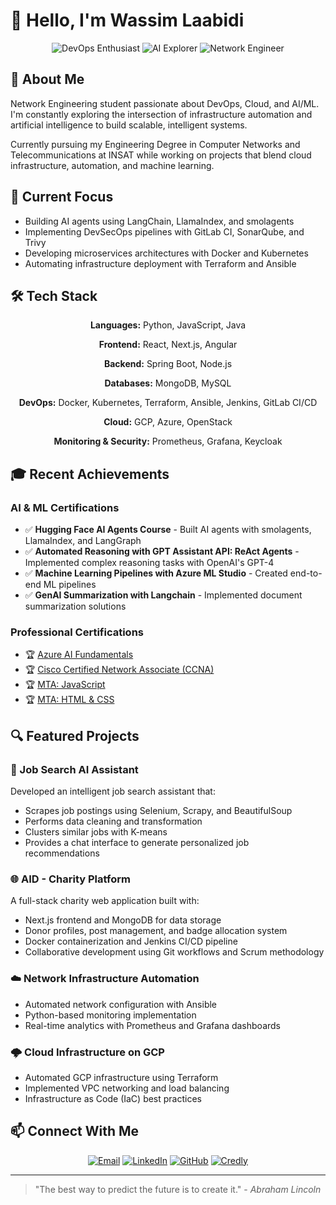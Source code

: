 # 👋 Hello, I'm Wassim Laabidi

<div align="center">
  <img src="https://img.shields.io/badge/DevOps-Enthusiast-blue" alt="DevOps Enthusiast"/>
  <img src="https://img.shields.io/badge/AI-Explorer-green" alt="AI Explorer"/>
  <img src="https://img.shields.io/badge/Network-Engineer-orange" alt="Network Engineer"/>
</div>

## 🚀 About Me

Network Engineering student passionate about DevOps, Cloud, and AI/ML. I'm constantly exploring the intersection of infrastructure automation and artificial intelligence to build scalable, intelligent systems.

Currently pursuing my Engineering Degree in Computer Networks and Telecommunications at INSAT while working on projects that blend cloud infrastructure, automation, and machine learning.

## 🔭 Current Focus

- Building AI agents using LangChain, LlamaIndex, and smolagents
- Implementing DevSecOps pipelines with GitLab CI, SonarQube, and Trivy
- Developing microservices architectures with Docker and Kubernetes
- Automating infrastructure deployment with Terraform and Ansible

## 🛠️ Tech Stack

<div align="center">
  
  **Languages:** Python, JavaScript, Java
  
  **Frontend:** React, Next.js, Angular
  
  **Backend:** Spring Boot, Node.js
  
  **Databases:** MongoDB, MySQL
  
  **DevOps:** Docker, Kubernetes, Terraform, Ansible, Jenkins, GitLab CI/CD
  
  **Cloud:** GCP, Azure, OpenStack
  
  **Monitoring & Security:** Prometheus, Grafana, Keycloak
  
</div>

## 🎓 Recent Achievements

### AI & ML Certifications
- ✅ **Hugging Face AI Agents Course** - Built AI agents with smolagents, LlamaIndex, and LangGraph
- ✅ **Automated Reasoning with GPT Assistant API: ReAct Agents** - Implemented complex reasoning tasks with OpenAI's GPT-4
- ✅ **Machine Learning Pipelines with Azure ML Studio** - Created end-to-end ML pipelines
- ✅ **GenAI Summarization with Langchain** - Implemented document summarization solutions

### Professional Certifications
- 🏆 [Azure AI Fundamentals](https://learn.microsoft.com/en-us/users/wassimlaabidi-9877/credentials/1f38d3aeb09f0acb)
- 🏆 [Cisco Certified Network Associate (CCNA)](https://www.credly.com/badges/5aebe1ce-53b5-4202-bcb8-799fa28e2c57/linked_in_profile)
- 🏆 [MTA: JavaScript](https://www.credly.com/badges/2a9d8a3c-c594-4ad0-ab3d-259a0d61bbf0?source=linked_in_profile)
- 🏆 [MTA: HTML & CSS](https://www.credly.com/badges/453a6674-e909-47d2-801a-9832d352be80?source=linked_in_profile)

## 🔍 Featured Projects

### 🤖 Job Search AI Assistant
Developed an intelligent job search assistant that:
- Scrapes job postings using Selenium, Scrapy, and BeautifulSoup
- Performs data cleaning and transformation
- Clusters similar jobs with K-means
- Provides a chat interface to generate personalized job recommendations

### 🌐 AID - Charity Platform
A full-stack charity web application built with:
- Next.js frontend and MongoDB for data storage
- Donor profiles, post management, and badge allocation system
- Docker containerization and Jenkins CI/CD pipeline
- Collaborative development using Git workflows and Scrum methodology

### ☁️ Network Infrastructure Automation
- Automated network configuration with Ansible
- Python-based monitoring implementation
- Real-time analytics with Prometheus and Grafana dashboards

### 🌩️ Cloud Infrastructure on GCP
- Automated GCP infrastructure using Terraform
- Implemented VPC networking and load balancing
- Infrastructure as Code (IaC) best practices

## 📫 Connect With Me

<div align="center">
  <a href="mailto:wassim.laabidi@insat.ucar.tn"><img src="https://img.shields.io/badge/Email-Me-red" alt="Email"/></a>
  <a href="https://linkedin.com/in/wassim-laabidi"><img src="https://img.shields.io/badge/LinkedIn-Connect-blue" alt="LinkedIn"/></a>
  <a href="https://github.com/Wassim-Laabidi"><img src="https://img.shields.io/badge/GitHub-Follow-lightgrey" alt="GitHub"/></a>
  <a href="https://www.credly.com/users/wassim-laabidi"><img src="https://img.shields.io/badge/Credly-Badges-orange" alt="Credly"/></a>
</div>

---

> "The best way to predict the future is to create it." - *Abraham Lincoln*
